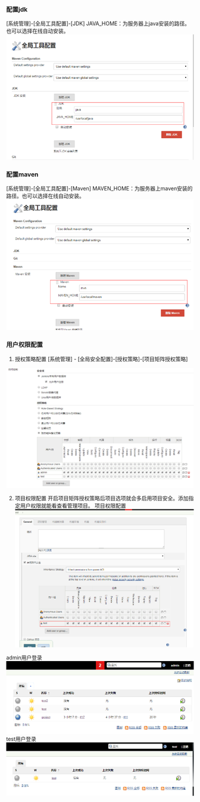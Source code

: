 ### 配置jdk
[系统管理]-[全局工具配置]-[JDK]
JAVA_HOME：为服务器上java安装的路径。也可以选择在线自动安装。
![](./resources/jdk.png)
### 配置maven
[系统管理]-[全局工具配置]-[Maven]
MAVEN_HOME：为服务器上maven安装的路径。也可以选择在线自动安装。
![](./resources/maven.png)


### 用户权限配置
1. 授权策略配置
[系统管理] - [全局安全配置]-[授权策略]-[项目矩阵授权策略]

![](./resources/20190620112343.png)

2. 项目权限配置
开启项目矩阵授权策略后项目选项就会多启用项目安全。添加指定用户权限就能看查看管理项目。
项目权限配置
![](./resources/20190620112537.png)

admin用户登录
![](./resources/20190620112549.png)
test用户登录
![](./resources/20190620112559.png)

